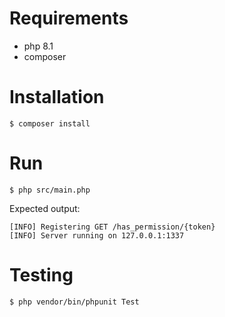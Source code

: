 # Requirements

- php 8.1
- composer

# Installation

```shell
$ composer install
```

# Run

```shell 
$ php src/main.php
```

Expected output:

```shell
[INFO] Registering GET /has_permission/{token}
[INFO] Server running on 127.0.0.1:1337
```

# Testing

```shell
$ php vendor/bin/phpunit Test
```
